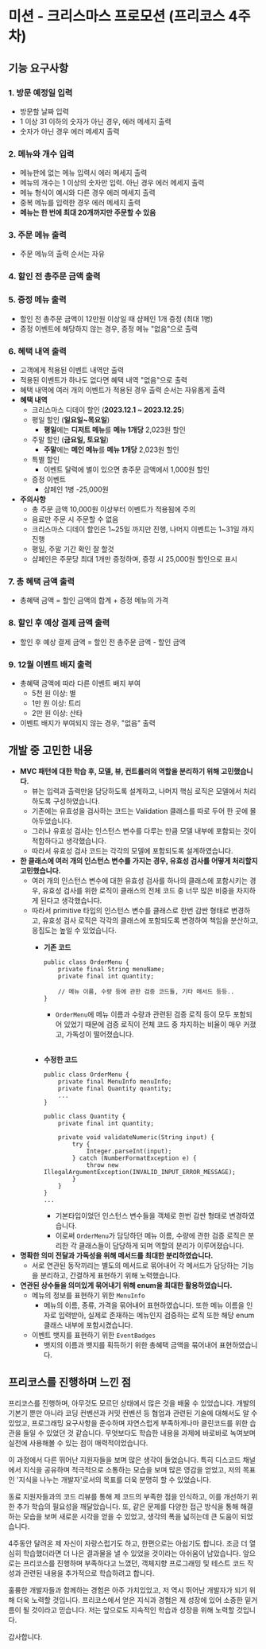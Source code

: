 # 미션 - 크리스마스 프로모션 (프리코스 4주차)
## 기능 요구사항
### 1. 방문 예정일 입력
- 방문할 날짜 입력
- 1 이상 31 이하의 숫자가 아닌 경우, 에러 메세지 출력
- 숫자가 아닌 경우 에러 메세지 출력

### 2. 메뉴와 개수 입력
- 메뉴판에 없는 메뉴 입력시 에러 메세지 출력
- 메뉴의 개수는 1 이상의 숫자만 입력. 아닌 경우 에러 메세지 출력
- 메뉴 형식이 예시와 다른 경우 에러 메세지 출력
- 중복 메뉴를 입력한 경우 에러 메세지 출력
- **메뉴는 한 번에 최대 20개까지만 주문할 수 있음**

### 3. 주문 메뉴 출력
- 주문 메뉴의 출력 순서는 자유

### 4. 할인 전 총주문 금액 출력

### 5. 증정 메뉴 출력
- 할인 전 총주문 금액이 12만원 이상일 때 샴페인 1개 증정 (최대 1병)
- 증정 이벤트에 해당하지 않는 경우, 증정 메뉴 "없음"으로 출력

### 6. 혜택 내역 출력
- 고객에게 적용된 이벤트 내역만 출력
- 적용된 이벤트가 하나도 없다면 혜택 내역 "없음"으로 출력
- 혜택 내역에 여러 개의 이벤트가 적용된 경우 출력 순서는 자유롭게 출력
- **혜택 내역**
  - 크리스마스 디데이 할인 (**2023.12.1 ~ 2023.12.25**)
  - 평일 할인 (**일요일~목요일**)
    - **평일**에는 **디저트 메뉴**를 **메뉴 1개당** 2,023원 할인
  - 주말 할인 (**금요일, 토요일**)
    - **주말**에는 **메인 메뉴**를 **메뉴 1개당** 2,023원 할인
  - 특별 할인
    - 이벤트 달력에 별이 있으면 총주문 금액에서 1,000원 할인
  - 증정 이벤트 
    - 샴페인 1병 -25,000원
- **주의사항**
  - 총 주문 금액 10,000원 이상부터 이벤트가 적용됨에 주의
  - 음료만 주문 시 주문할 수 없음
  - 크리스마스 디데이 할인은 1~25일 까지만 진행, 나머지 이벤트는 1~31일 까지 진행
  - 평일, 주말 기간 확인 잘 할것
  - 샴페인은 주문당 최대 1개만 증정하며, 증정 시 25,000원 할인으로 표시

### 7. 총 혜택 금액 출력
- 총혜택 금액 = 할인 금액의 합계 + 증정 메뉴의 가격

### 8. 할인 후 예상 결제 금액 출력
- 할인 후 예상 결제 금액 = 할인 전 총주문 금액 - 할인 금액

### 9. 12월 이벤트 배지 출력
- 총혜택 금액에 따라 다른 이벤트 배지 부여
  - 5천 원 이상: 별
  - 1만 원 이상: 트리
  - 2만 원 이상: 산타
- 이벤트 배지가 부여되지 않는 경우, "없음" 출력

## 개발 중 고민한 내용
- **MVC 패턴에 대한 학습 후, 모델, 뷰, 컨트롤러의 역할을 분리하기 위해 고민했습니다.**
  - 뷰는 입력과 출력만을 담당하도록 설계하고, 나머지 핵심 로직은 모델에서 처리하도록 구성하였습니다. 
  - 기존에는 유효성을 검사하는 코드는 Validation 클래스를 따로 두어 한 곳에 몰아두었습니다.
  - 그러나 유효성 검사는 인스턴스 변수를 다루는 만큼 모델 내부에 포함되는 것이 적합하다고 생각했습니다.
  - 따라서 유효성 검사 코드는 각각의 모델에 포함되도록 설계하였습니다.
- **한 클래스에 여러 개의 인스턴스 변수를 가지는 경우, 유효성 검사를 어떻게 처리할지 고민했습니다.**
  - 여러 개의 인스턴스 변수에 대한 유효성 검사를 하나의 클래스에 포함시키는 경우, 유효성 검사를 위한 로직이 클래스의 전체 코드 중 너무 많은 비중을 차지하게 된다고 생각했습니다.
  - 따라서 primitive 타입의 인스턴스 변수를 클래스로 한번 감싼 형태로 변경하고, 유효성 검사 로직은 각각의 클래스에 포함되도록 변경하여 책임을 분산하고, 응집도는 높일 수 있었습니다.
    - **기존 코드**
      ```
      public class OrderMenu {
          private final String menuName;
          private final int quantity;
       
          // 메뉴 이름, 수량 등에 관한 검증 코드들, 기타 메서드 등등..
      }
      ```
        - `OrderMenu`에 메뉴 이름과 수량과 관련된 검증 로직 등이 모두 포함되어 있었기 때문에 검증 로직이 전체 코드 중 차지하는 비율이 매우 커졌고, 가독성이 떨어졌습니다.
      
      <br>
      
    - **수정한 코드**
      ```
      public class OrderMenu {
          private final MenuInfo menuInfo;
          private final Quantity quantity;
          ...
      }
      ```
      ```
      public class Quantity {
          private final int quantity;
      
          private void validateNumeric(String input) {
              try {
                  Integer.parseInt(input);
              } catch (NumberFormatException e) {
                  throw new IllegalArgumentException(INVALID_INPUT_ERROR_MESSAGE);
              }
          }
      }
      ...
      ```
      - 기본타입이었던 인스턴스 변수들을 객체로 한번 감싼 형태로 변경하였습니다.
      - 이로써 `OrderMenu`가 담당하던 메뉴 이름, 수량에 관한 검증 로직은 분리한 각 클래스들이 담당하게 되며 역할의 분리가 이루어졌습니다.
- **명확한 의미 전달과 가독성을 위해 메서드를 최대한 분리하였습니다.**
  - 서로 연관된 동작끼리는 별도의 메서드로 묶어내어 각 메서드가 담당하는 기능을 분리하고, 간결하게 표현하기 위해 노력했습니다.
- **연관된 상수들을 의미있게 묶어내기 위해 enum을 최대한 활용하였습니다.**
  - 메뉴의 정보를 표현하기 위한 `MenuInfo` 
    - 메뉴의 이름, 종류, 가격을 묶어내어 표현하였습니다. 또한 메뉴 이름을 인자로 입력받아, 실제로 존재하는 메뉴인지 검증하는 로직 또한 해당 enum 클래스 내부에 포함시켰습니다.
  - 이벤트 뱃지를 표현하기 위한 `EventBadges`
    - 뱃지의 이름과 뱃지를 획득하기 위한 총혜택 금액을 묶어내어 표현하였습니다.
  
## 프리코스를 진행하며 느낀 점
프리코스를 진행하며, 아무것도 모르던 상태에서 많은 것을 배울 수 있었습니다.
개발의 기본기 뿐만 아니라 코딩 컨벤션과 커밋 컨벤션 등 협업과 관련된 기술에 대해서도 알 수 있었고, 프로그래밍 요구사항을 준수하며 자연스럽게 부족하게나마 클린코드를 위한 습관을 들일 수 있었던 것 같습니다.
무엇보다도 학습한 내용을 과제에 바로바로 녹여보며 실전에 사용해볼 수 있는 점이 매력적이었습니다.

이 과정에서 다른 뛰어난 지원자들을 보며 많은 생각이 들었습니다. 특히 디스코드 채널에서 지식을 공유하며 적극적으로 소통하는 모습을 보며 많은 영감을 얻었고, 저의 목표인 '지식을 나누는 개발자'로서의 목표를 더욱 분명히 할 수 있었습니다.

동료 지원자들과의 코드 리뷰를 통해 제 코드의 부족한 점을 인식하고, 이를 개선하기 위한 추가 학습의 필요성을 깨달았습니다. 또, 같은 문제를 다양한 접근 방식을 통해 해결하는 모습을 보며 새로운 시각을 얻을 수 있었고, 생각의 폭을 넓히는데 큰 도움이 되었습니다.

4주동안 달려온 제 자신이 자랑스럽기도 하고, 한편으로는 아쉽기도 합니다. 조금 더 열심히 학습했더라면 더 나은 결과물을 낼 수 있었을 것이라는 아쉬움이 남았습니다.
앞으로는 프리코스를 진행하며 부족하다고 느꼈던, 객체지향 프로그래밍 및 테스트 코드 작성과 관련된 내용을 추가적으로 학습하려고 합니다.

훌륭한 개발자들과 함께하는 경험은 아주 가치있었고, 저 역시 뛰어난 개발자가 되기 위해 더욱 노력할 것입니다. 프리코스에서 얻은 지식과 경험은 제 성장에 있어 소중한 밑거름이 될 것이라고 믿습니다. 저는 앞으로도 지속적인 학습과 성장을 위해 노력할 것입니다. 

감사합니다.